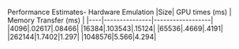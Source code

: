 Performance Estimates- Hardware Emulation
|Size| GPU times (ms) | Memory Transfer (ms) |
|----|---------------|------------------|
|4096|.02617|.08466|
|16384|.103543|.15124|
|65536|.4669|.4191|
|262144|1.7402|1.297|
|1048576|5.566|4.294|
